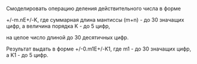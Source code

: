 Смоделировать операцию деления действительного числа в форме

+/-m.nЕ+/-K, где суммарная длина мантиссы (m+n) - до 30 значащих цифр, а величина порядка K - до 5 цифр,

на целое число длиной до 30 десятичных цифр.


Результат выдать в форме +/-0.m1Е+/-K1, где m1 - до 30 значащих цифр, а K1 - до 5 цифр.
